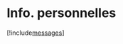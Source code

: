 # Info. personnelles

[!include[messages](infopersonnelles.messages.autogen.md)]















































































































